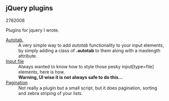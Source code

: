 <article><h1>jQuery plugins</h1><time><span class="day">27</span><span class="month">8</span><span class="year">2008</span></time><p>Plugins for jquery I wrote.</p><dl><dt><a href="http://wnas.nl/yet-another-autotab-plugin">Autotab.</a></dt><dd>A very simple way to add <em>autotab</em> functionality to your input elements, by simply adding a class of <strong>.autotab</strong> to them along with a maxlength attribute.</dd><dt><a href="http://wnas.nl/inputfile">Input file</a></dt><dd>Always wanted to know how to style those pesky input[type=file] elements, here is how.<br /><strong>Warning, UI wise it is not always safe to do this...</strong></dd><dt><a href="http://wnas.nl/pagination-script-for-jquery">Pagination</a></dt><dd>Not really a plugin but a small script, but it does pagination, sorting and zebra striping of your lists.</dd></dl></article>